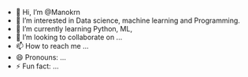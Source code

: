 - 👋 Hi, I’m @Manokrn
- 👀 I’m interested in Data science, machine learning and Programming.
- 🌱 I’m currently learning Python, ML,
- 💞️ I’m looking to collaborate on ...
- 📫 How to reach me ...
- 😄 Pronouns: ...
- ⚡ Fun fact: ...

<!---
Manokrn/Manokrn is a ✨ special ✨ repository because its `README.md` (this file) appears on your GitHub profile.
You can click the Preview link to take a look at your changes.
--->
